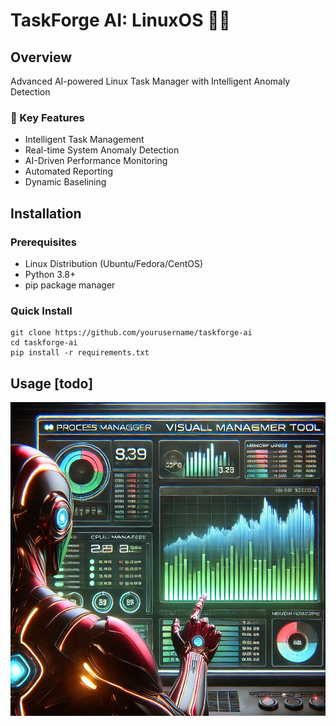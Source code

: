 # TaskForge AI: LinuxOS 🚀🤖

## Overview
Advanced AI-powered Linux Task Manager with Intelligent Anomaly Detection

### 🌟 Key Features
- Intelligent Task Management
- Real-time System Anomaly Detection
- AI-Driven Performance Monitoring
- Automated Reporting
- Dynamic Baselining

## Installation

### Prerequisites
- Linux Distribution (Ubuntu/Fedora/CentOS)
- Python 3.8+
- pip package manager

### Quick Install
```
git clone https://github.com/yourusername/taskforge-ai
cd taskforge-ai
pip install -r requirements.txt
```

## Usage [todo]


![TaskForge AI Logo](https://github.com/hilakornis/TaskForge-AI-LinuxOS/blob/fd7222845af437dc0df8cff30dac3b04746471df/Images/Readme_photo.jpg?raw=true)
